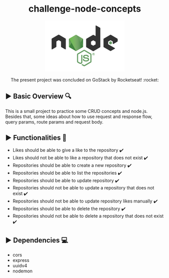 <h1 align="center"> challenge-node-concepts </h1>

<p align="center">
<img width=50% src="https://github.com/sinval-albuquerque/challenge-node-concepts/blob/master/nodejs-logo.png">
</p>

<p align="center"> The present project was concluded on GoStack by Rocketseat! :rocket:  </p>

## :arrow_forward: Basic Overview :mag:

This is a small project to practice some CRUD concepts and node.js. Besides that, some ideas about how to use request and response flow, 
query params, route params and request body. 

## :arrow_forward: Functionalities :pushpin:
 - Likes should be able to give a like to the repository :heavy_check_mark:
 - Likes should not be able to like a repository that does not exist :heavy_check_mark:
 - Repositories should be able to create a new repository :heavy_check_mark:
 - Repositories should be able to list the repositories :heavy_check_mark:
 - Repositories should be able to update repository :heavy_check_mark:
 - Repositories should not be able to update a repository that does not exist :heavy_check_mark:
 - Repositories should not be able to update repository likes manually :heavy_check_mark:
 - Repositories should be able to delete the repository :heavy_check_mark:
 - Repositories should not be able to delete a repository that does not exist :heavy_check_mark:
 
## :arrow_forward: Dependencies :computer:
- cors
- express
- uuidv4
- nodemon

